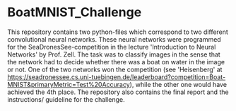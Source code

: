 # BoatMNIST_Challenge

This repository contains two python-files which correspond to two different convolutional neural networks. These neural networks were programmed for the SeaDronesSee-competition in the lecture 'Introduction to Neural Networks' by Prof. Zell. The task was to classify images in the sense that the network had to decide whether there was a boat on water in the image or not. One of the two networks won the competition (see 'Heisenberg' at https://seadronessee.cs.uni-tuebingen.de/leaderboard?competition=Boat-MNIST&primaryMetric=Test%20Accuracy), while the other one would have achieved the 4th place. 
The repository also contains the final report and the instructions/ guideline
for the challenge.
